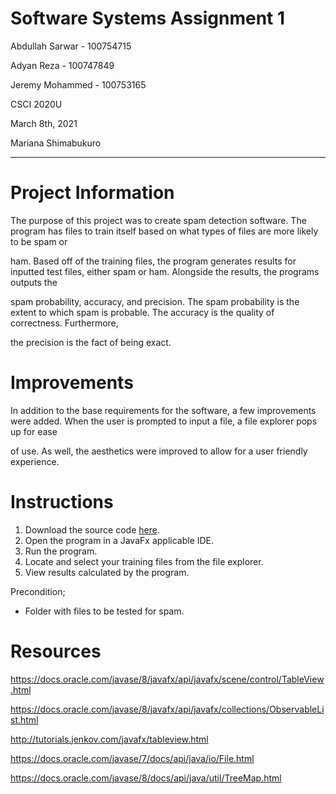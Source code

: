 # **Software Systems Assignment 1**
Abdullah Sarwar - 100754715

Adyan Reza - 100747849

Jeremy Mohammed - 100753165

CSCI 2020U

March 8th, 2021

Mariana Shimabukuro

---

**Project Information**
=====================

The purpose of this project was to create spam detection software. The program has files to train itself based on what types of files are more likely to be spam or

ham. Based off of the training files, the program generates results for inputted test files, either spam or ham. Alongside the results, the programs outputs the 

spam probability, accuracy, and precision. The spam probability is the extent to which spam is probable. The accuracy is the quality of correctness. Furthermore,

the precision is the fact of being exact. 

**Improvements**
=====================

In addition to the base requirements for the software, a few improvements were added. When the user is prompted to input a file, a file explorer pops up for ease 

of use. As well, the aesthetics were improved to allow for a user friendly experience.

**Instructions**
=====================

1. Download the source code [here](https://github.com/Abdullahsrwr/assignment1_CSCI2020U).
2. Open the program in a JavaFx applicable IDE.
3. Run the program.
4. Locate and select your training files from the file explorer.
5. View results calculated by the program. 

Precondition;
* Folder with files to be tested for spam.

**Resources**
=====================

https://docs.oracle.com/javase/8/javafx/api/javafx/scene/control/TableView.html

https://docs.oracle.com/javase/8/javafx/api/javafx/collections/ObservableList.html

http://tutorials.jenkov.com/javafx/tableview.html

https://docs.oracle.com/javase/7/docs/api/java/io/File.html

https://docs.oracle.com/javase/8/docs/api/java/util/TreeMap.html
